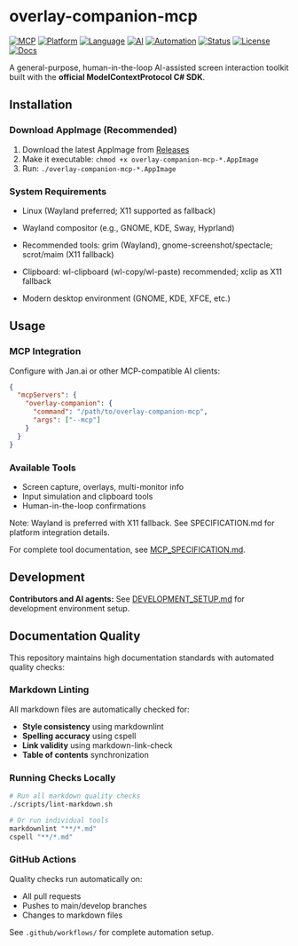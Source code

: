 # overlay-companion-mcp

[![MCP](https://img.shields.io/badge/MCP-Model%20Context%20Protocol-FF6B35?style=for-the-badge&logo=anthropic)](https://modelcontextprotocol.io/)
[![Platform](https://img.shields.io/badge/platform-Linux%20AppImage-FCC624?style=for-the-badge&logo=linux)](https://appimage.org/)
[![Language](https://img.shields.io/badge/language-C%23-239120?style=for-the-badge&logo=csharp)](https://docs.microsoft.com/en-us/dotnet/csharp/)
[![AI](https://img.shields.io/badge/AI-Jan.ai%20Compatible-4285F4?style=for-the-badge&logo=openai)](https://jan.ai/)
[![Automation](https://img.shields.io/badge/automation-Human%20in%20Loop-28A745?style=for-the-badge&logo=robot)](https://github.com/RyansOpenSauceRice/overlay-companion-mcp)
[![Status](https://img.shields.io/badge/status-development-yellow?style=for-the-badge&logo=github)](https://github.com/RyansOpenSauceRice/overlay-companion-mcp)
[![License](https://img.shields.io/badge/license-GPL--3.0-blue?style=for-the-badge)](https://www.gnu.org/licenses/gpl-3.0.html)
[![Docs](https://img.shields.io/badge/docs-specification-green?style=for-the-badge&logo=markdown)](https://github.com/RyansOpenSauceRice/overlay-companion-mcp/blob/main/SPECIFICATION.md)

A general-purpose, human-in-the-loop AI-assisted screen interaction toolkit built with the **official ModelContextProtocol C# SDK**.

## Installation

### Download AppImage (Recommended)
1. Download the latest AppImage from [Releases](https://github.com/RyansOpenSauceRice/overlay-companion-mcp/releases)
2. Make it executable: `chmod +x overlay-companion-mcp-*.AppImage`
3. Run: `./overlay-companion-mcp-*.AppImage`

### System Requirements
- Linux (Wayland preferred; X11 supported as fallback)
- Wayland compositor (e.g., GNOME, KDE, Sway, Hyprland)
- Recommended tools: grim (Wayland), gnome-screenshot/spectacle; scrot/maim (X11 fallback)
- Clipboard: wl-clipboard (wl-copy/wl-paste) recommended; xclip as X11 fallback

- Modern desktop environment (GNOME, KDE, XFCE, etc.)

## Usage

### MCP Integration
Configure with Jan.ai or other MCP-compatible AI clients:

```json
{
  "mcpServers": {
    "overlay-companion": {
      "command": "/path/to/overlay-companion-mcp",
      "args": ["--mcp"]
    }
  }
}
```

### Available Tools
- Screen capture, overlays, multi-monitor info
- Input simulation and clipboard tools
- Human-in-the-loop confirmations

Note: Wayland is preferred with X11 fallback. See SPECIFICATION.md for platform integration details.

For complete tool documentation, see [MCP_SPECIFICATION.md](MCP_SPECIFICATION.md).

## Development

**Contributors and AI agents:** See [DEVELOPMENT_SETUP.md](docs/DEVELOPMENT_SETUP.md) for development environment setup.

## Documentation Quality

This repository maintains high documentation standards with automated quality checks:

### Markdown Linting

All markdown files are automatically checked for:
- **Style consistency** using markdownlint
- **Spelling accuracy** using cspell
- **Link validity** using markdown-link-check
- **Table of contents** synchronization

### Running Checks Locally

```bash
# Run all markdown quality checks
./scripts/lint-markdown.sh

# Or run individual tools
markdownlint "**/*.md"
cspell "**/*.md"
```

### GitHub Actions

Quality checks run automatically on:
- All pull requests
- Pushes to main/develop branches
- Changes to markdown files

See `.github/workflows/` for complete automation setup.

